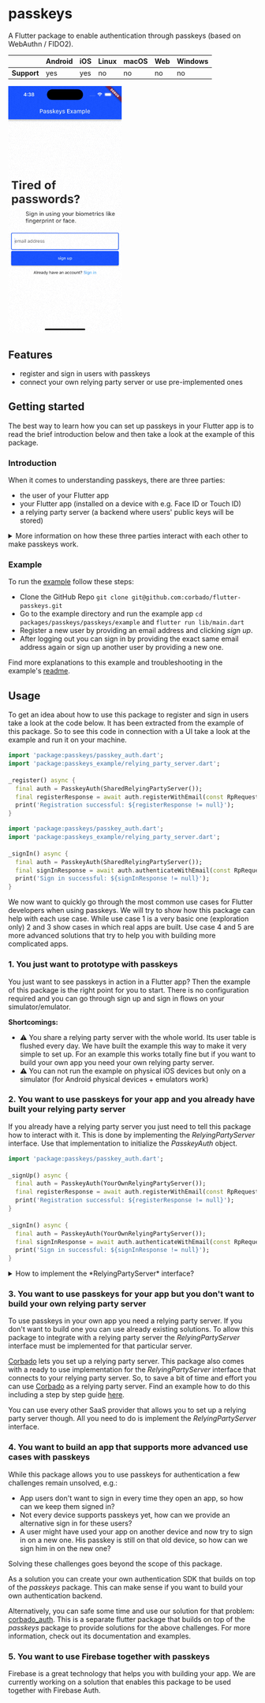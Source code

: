 # passkeys

A Flutter package to enable authentication through passkeys (based on WebAuthn / FIDO2).

|             | Android | iOS | Linux | macOS | Web | Windows |
|-------------|---------|-----|-------|-------|-----|---------|
| **Support** | yes     | yes | no    | no    | no  | no      |


<img src="https://raw.githubusercontent.com/corbado/flutter-passkeys/main/packages/passkeys/passkeys/doc/ios_sign_up.gif" alt="signup" height="500">

## Features

* register and sign in users with passkeys
* connect your own relying party server or use pre-implemented ones

## Getting started
The best way to learn how you can set up passkeys in your Flutter app is to read the brief introduction below and then take a look at the example of this package.

### Introduction

When it comes to understanding passkeys, there are three parties:

- the user of your Flutter app
- your Flutter app (installed on a device with e.g. Face ID or Touch ID)
- a relying party server (a backend where users' public keys will be stored)

<details>
<summary>More information on how these three parties interact with each other to make passkeys work.</summary>

Like with traditional password-based authentication flows, a user has to sign up first, i.e. set up a passkey.
The flow is shown in the image below.

<img src="https://raw.githubusercontent.com/corbado/flutter-passkeys/main/packages/passkeys/passkeys/doc/register_flow.png" style="width: 100%" alt="signup">

At first, the user will provide his email address to your app.
This email address will be sent to the relying party server.
You can implement that server yourself, or you can rely on prebuilt ones (e.g. provided by [Corbado](https://corbado.com)).
The relying party server's response will contain *publicKeyCredentialCreationOptions*.
It contains all information required by the user's device to set up a passkey.

Your app will now interact with your native device's OS (no worries, the actual work is abstracted by this Flutter package) to ask the user to set up a passkey.
All he has to do is to provide his biometrics once (e.g. via Face ID or Touch ID).
After this setup, a private key and a public key are created.
The private key is stored securely on the user's device.
The public key is sent to the relying party server.
For this to work, the app has to be associated with the relying party server.
This involves a bit of configuration in your app and on the relying party server (find more details below where we explain how to set up the example).
The relying party server will validate and store the public key.
Afterwards, it will respond with a success message (e.g. a JWT token).

From now on, the user can log into your app using this biometric information.
On each login, your app will ask the relying party server for a *challenge*.
The relying party server generates a challenge that must be signed with the private key.
To access that private key the app asks once again the user for his biometrics (another call to your native device's OS).
After the user has provided his biometrics (e.g. by putting his finger on the fingerprint reader), the challenge is signed and the signed challenge is sent to the relying party server.
Using the public key, it will validate the signed challenge and the server will answer with a success message (e.g. a JWT token).

</details>

### Example

To run the [example](https://github.com/corbado/flutter-passkeys/blob/main/packages/passkeys/passkeys/example/lib/main.dart) follow these steps:
* Clone the GitHub Repo `git clone git@github.com:corbado/flutter-passkeys.git`
* Go to the example directory and run the example app `cd packages/passkeys/passkeys/example` and `flutter run lib/main.dart`
* Register a new user by providing an email address and clicking *sign up*.
* After logging out you can sign in by providing the exact same email address again or sign up another user by providing a new one.

Find more explanations to this example and troubleshooting in the example's [readme](https://github.com/corbado/flutter-passkeys/blob/main/packages/passkeys/passkeys/example/README.md).

## Usage

To get an idea about how to use this package to register and sign in users take a look at the code below.
It has been extracted from the example of this package.
So to see this code in connection with a UI take a look at the example and run it on your machine.

```dart
import 'package:passkeys/passkey_auth.dart';
import 'package:passkeys_example/relying_party_server.dart';
 
_register() async {
  final auth = PasskeyAuth(SharedRelyingPartyServer());
  final registerResponse = await auth.registerWithEmail(const RpRequest(email: 'user@example.com'));
  print('Registration successful: ${registerResponse != null}');
}
```

```dart
import 'package:passkeys/passkey_auth.dart';
import 'package:passkeys_example/relying_party_server.dart';
 
_signIn() async {
  final auth = PasskeyAuth(SharedRelyingPartyServer());
  final signInResponse = await auth.authenticateWithEmail(const RpRequest(email: email));
  print('Sign in successful: ${signInResponse != null}');
}
```

We now want to quickly go through the most common use cases for Flutter developers when using passkeys. 
We will try to show how this package can help with each use case.
While use case 1 is a very basic one (exploration only) 2 and 3 show cases in which real apps are built.
Use case 4 and 5 are more advanced solutions that try to help you with building more complicated apps.

### 1. You just want to prototype with passkeys

You just want to see passkeys in action in a Flutter app?
Then the example of this package is the right point for you to start.
There is no configuration required and you can go through sign up and sign in flows on your simulator/emulator.

**Shortcomings:**
* ⚠️ You share a relying party server with the whole world. Its user table is flushed every day. We have built the example this way to make it very simple to set up. For an example this works totally fine but if you want to build your own app you need your own relying party server.
* ⚠️ You can not run the example on physical iOS devices but only on a simulator (for Android physical devices + emulators work)

### 2. You want to use passkeys for your app and you already have built your relying party server

If you already have a relying party server you just need to tell this package how to interact with it.
This is done by implementing the *RelyingPartyServer* interface.
Use that implementation to initialize the *PasskeyAuth* object.

```dart
import 'package:passkeys/passkey_auth.dart';
 
_signUp() async {
  final auth = PasskeyAuth(YourOwnRelyingPartyServer());
  final registerResponse = await auth.registerWithEmail(const RpRequest(email: 'user@example.com'));
  print('Registration successful: ${registerResponse != null}');
}

_signIn() async {
  final auth = PasskeyAuth(YourOwnRelyingPartyServer());
  final signInResponse = await auth.authenticateWithEmail(const RpRequest(email: email));
  print('Sign in successful: ${signInResponse != null}');
}
```

<details>
<summary>How to implement the *RelyingPartyServer* interface?</summary>

The code below gives an idea on how you can connect your own relying party server by implementing *RelyingPartyServer*.

```dart
import 'package:passkeys/relying_party_server/relying_party_server.dart';
import 'package:passkeys/relying_party_server/types/authentication.dart';
import 'package:passkeys/relying_party_server/types/registration.dart';

class YourOwnRelyingPartyServer implements RelyingPartyServer<Request, Response> {
  // an instance of a HTTP client that can perform the required 4 types of requests against your relying party server
  // - initRegister
  // - completeRegister
  // - initAuthenticate
  // completeAuthenticate
  final YourApiClient _client;
  
  @override
  Future<Response> completeAuthenticate(AuthenticationCompleteRequest request) {
    // build the request that your backend (and thus your client) expects
    const request = YouApiClientAuthenticateRequest.from(request);
    
    // make the completeAuthenticate call to your relying party server
    const response = _client.completeAuthenticate(request);
    
    // map the backend response to the Response class
    return Response(idToken: response.idToken);
  }

  @override
  Future<Response> completeRegister(RegistrationCompleteRequest request) {
    // similar in its structure to completeAuthenticate
    throw UnimplementedError();
  }

  @override
  Future<AuthenticationInitResponse> initAuthenticate(Request request) {
    // similar in its structure to completeAuthenticate
    throw UnimplementedError();
  }

  @override
  Future<RegistrationInitResponse> initRegister(Request request) {
    // similar in its structure to completeAuthenticate
    throw UnimplementedError();
  }
}

// Define all fields in this class that your relying party server expects during the initial sign up and sign in call
// At most this must contain some kind of user identifier (e.g. an email address).
class Request {
  const Request({required this.email});

  final String email;
}

// Define all data in this class that can be returned by your relying party server on a successful authentication.
// Usually this is some kind of token (e.g. a JWT token that encodes user data).
class Response {
  const Response({required this.idToken});

  final String idToken;
}
```
</details>


### 3. You want to use passkeys for your app but you don't want to build your own relying party server

To use passkeys in your own app you need a relying party server.
If you don't want to build one you can use already existing solutions.
To allow this package to integrate with a relying party server the *RelyingPartyServer* interface must be implemented for that particular server.

[Corbado](https://app.corbado.com) lets you set up a relying party server.
This package also comes with a ready to use implementation for the *RelyingPartyServer* interface that connects to your relying party server.
So, to save a bit of time and effort you can use [Corbado](https://app.corbado.com) as a relying party server. 
Find an example how to do this including a step by step guide [here](https://github.com/corbado/example-passkeys-api-flutter).

You can use every other SaaS provider that allows you to set up a relying party server though.
All you need to do is implement the *RelyingPartyServer* interface.

### 4. You want to build an app that supports more advanced use cases with passkeys

While this package allows you to use passkeys for authentication a few challenges remain unsolved, e.g.:
* App users don't want to sign in every time they open an app, so how can we keep them signed in?
* Not every device supports passkeys yet, how can we provide an alternative sign in for these users?
* A user might have used your app on another device and now try to sign in on a new one. His passkey is still on that old device, so how can we sign him in on the new one?

Solving these challenges goes beyond the scope of this package.

As a solution you can create your own authentication SDK that builds on top of the *passkeys* package.
This can make sense if you want to build your own authentication backend.

Alternatively, you can safe some time and use our solution for that problem: [corbado_auth](https://pub.dev/packages/corbado_auth).
This is a separate flutter package that builds on top of the *passkeys* package to provide solutions for the above challenges.
For more information, check out its documentation and examples.

### 5. You want to use Firebase together with passkeys

Firebase is a great technology that helps you with building your app.
We are currently working on a solution that enables this package to be used together with Firebase Auth.

